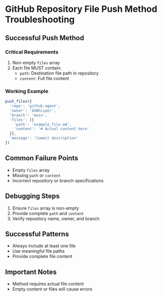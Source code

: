 # GitHub Repository File Push Method Troubleshooting

## Successful Push Method

### Critical Requirements
1. Non-empty `files` array
2. Each file MUST contain:
   - `path`: Destination file path in repository
   - `content`: Full file content

### Working Example
```javascript
push_files({
  'repo': 'github-agent',
  'owner': 'AIWhisper',
  'branch': 'main',
  'files': [{
    'path': 'example_file.md', 
    'content': '# Actual content here'
  }],
  'message': 'Commit description'
})
```

## Common Failure Points
- Empty `files` array
- Missing `path` or `content`
- Incorrect repository or branch specifications

## Debugging Steps
1. Ensure `files` array is non-empty
2. Provide complete `path` and `content`
3. Verify repository name, owner, and branch

## Successful Patterns
- Always include at least one file
- Use meaningful file paths
- Provide complete file content

## Important Notes
- Method requires actual file content
- Empty content or files will cause errors